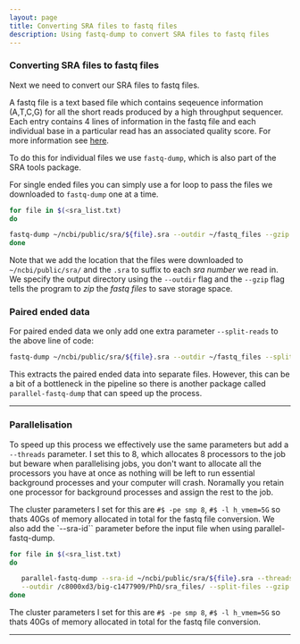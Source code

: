 ```yaml
---
layout: page
title: Converting SRA files to fastq files
description: Using fastq-dump to convert SRA files to fastq files
---
```


### Converting SRA files to fastq files

Next we need to convert our SRA files to fastq files.

A fastq file is a text based file which contains seqeuence information (A,T,C,G) for all the short reads
produced by a high throughput sequencer. Each entry contains 4 lines of information in the fastq file and
each individual base in a particular read has an associated quality score. For more information see
[here](https://en.wikipedia.org/wiki/FASTQ_format).

To do this for individual files we use `fastq-dump`, which is also part of the SRA tools package.

For single ended files you can simply use a for loop to pass the files we downloaded to `fastq-dump` one at a
time.

~~~bash
for file in $(<sra_list.txt)
do

fastq-dump ~/ncbi/public/sra/${file}.sra --outdir ~/fastq_files --gzip
done
~~~

Note that we add the location that the files were downloaded to `~/ncbi/public/sra/` and the `.sra` to suffix
to each *sra number* we read in. We specify the output directory using the `--outdir` flag and the `--gzip`
flag tells the program to *zip* the *fastq files* to save storage space.

### Paired ended data

For paired ended data we only add one extra parameter `--split-reads` to the above line of code:

~~~bash
fastq-dump ~/ncbi/public/sra/${file}.sra --outdir ~/fastq_files --split-files --gzip
~~~

This extracts the paired ended data into separate files. However, this can be a bit of a bottleneck in the pipeline so
there is another package called `parallel-fastq-dump` that can speed up the process.

***

### Parallelisation

To speed up this process we effectively use the same parameters but add a `--threads` parameter. I set this
to 8, which allocates 8 processors to the job but beware when parallelising jobs, you don't want to allocate
all the processors you have at once as nothing will be left to run essential background processes and your
computer will crash. Noramally you retain one processor for background processes and assign the rest to the
job.

The cluster parameters I set for this are `#$ -pe smp 8`, `#$ -l h_vmem=5G` so thats 40Gs of memory allocated
in total for the fastq file conversion. We also add the `--sra-id`` parameter before the input file when
using parallel-fastq-dump.

~~~bash
for file in $(<sra_list.txt)
do

   parallel-fastq-dump --sra-id ~/ncbi/public/sra/${file}.sra --threads 8 \
   --outdir /c8000xd3/big-c1477909/PhD/sra_files/ --split-files --gzip
done
~~~

The cluster parameters I set for this are `#$ -pe smp 8`, `#$ -l h_vmem=5G` so thats 40Gs of memory allocated in
total for the fastq file conversion.

***


